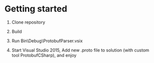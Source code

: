 Getting started
==============

1. Clone repository

2. Build

3. Run Bin\Debug\ProtobufParser.vsix

4. Start Visual Studio 2015, Add new .proto file to solution (with custom tool ProtobufCSharp), and enjoy
